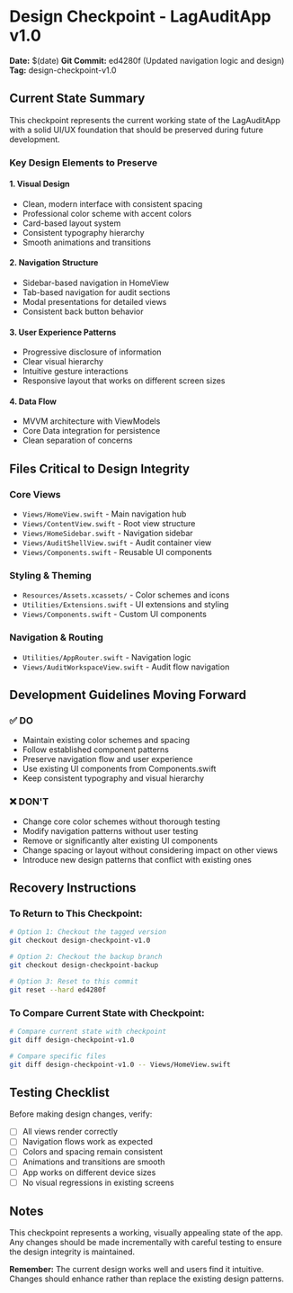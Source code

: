 # Design Checkpoint - LagAuditApp v1.0

**Date:** $(date)
**Git Commit:** ed4280f (Updated navigation logic and design)
**Tag:** design-checkpoint-v1.0

## Current State Summary

This checkpoint represents the current working state of the LagAuditApp with a solid UI/UX foundation that should be preserved during future development.

### Key Design Elements to Preserve

#### 1. Visual Design
- Clean, modern interface with consistent spacing
- Professional color scheme with accent colors
- Card-based layout system
- Consistent typography hierarchy
- Smooth animations and transitions

#### 2. Navigation Structure
- Sidebar-based navigation in HomeView
- Tab-based navigation for audit sections
- Modal presentations for detailed views
- Consistent back button behavior

#### 3. User Experience Patterns
- Progressive disclosure of information
- Clear visual hierarchy
- Intuitive gesture interactions
- Responsive layout that works on different screen sizes

#### 4. Data Flow
- MVVM architecture with ViewModels
- Core Data integration for persistence
- Clean separation of concerns

## Files Critical to Design Integrity

### Core Views
- `Views/HomeView.swift` - Main navigation hub
- `Views/ContentView.swift` - Root view structure
- `Views/HomeSidebar.swift` - Navigation sidebar
- `Views/AuditShellView.swift` - Audit container view
- `Views/Components.swift` - Reusable UI components

### Styling & Theming
- `Resources/Assets.xcassets/` - Color schemes and icons
- `Utilities/Extensions.swift` - UI extensions and styling
- `Views/Components.swift` - Custom UI components

### Navigation & Routing
- `Utilities/AppRouter.swift` - Navigation logic
- `Views/AuditWorkspaceView.swift` - Audit flow navigation

## Development Guidelines Moving Forward

### ✅ DO
- Maintain existing color schemes and spacing
- Follow established component patterns
- Preserve navigation flow and user experience
- Use existing UI components from Components.swift
- Keep consistent typography and visual hierarchy

### ❌ DON'T
- Change core color schemes without thorough testing
- Modify navigation patterns without user testing
- Remove or significantly alter existing UI components
- Change spacing or layout without considering impact on other views
- Introduce new design patterns that conflict with existing ones

## Recovery Instructions

### To Return to This Checkpoint:
```bash
# Option 1: Checkout the tagged version
git checkout design-checkpoint-v1.0

# Option 2: Checkout the backup branch
git checkout design-checkpoint-backup

# Option 3: Reset to this commit
git reset --hard ed4280f
```

### To Compare Current State with Checkpoint:
```bash
# Compare current state with checkpoint
git diff design-checkpoint-v1.0

# Compare specific files
git diff design-checkpoint-v1.0 -- Views/HomeView.swift
```

## Testing Checklist

Before making design changes, verify:
- [ ] All views render correctly
- [ ] Navigation flows work as expected
- [ ] Colors and spacing remain consistent
- [ ] Animations and transitions are smooth
- [ ] App works on different device sizes
- [ ] No visual regressions in existing screens

## Notes

This checkpoint represents a working, visually appealing state of the app. Any changes should be made incrementally with careful testing to ensure the design integrity is maintained.

**Remember:** The current design works well and users find it intuitive. Changes should enhance rather than replace the existing design patterns. 